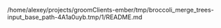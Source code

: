 /home/alexey/projects/groomClients-ember/tmp/broccoli_merge_trees-input_base_path-4A1a0uyb.tmp/1/README.md